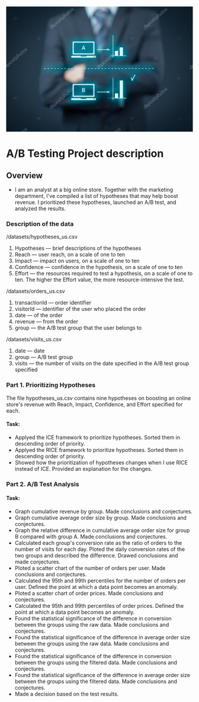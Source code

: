 ![Alt Text](assets/AB_Testing.png)

# A/B Testing Project description

## Overview
* I am an analyst at a big online store. Together with the marketing department, I've compiled a list of hypotheses that may help boost revenue. 
  I prioritized these hypotheses, launched an A/B test, and analyzed the results. 


### Description of the data
/datasets/hypotheses_us.csv
1. Hypotheses — brief descriptions of the hypotheses
2. Reach — user reach, on a scale of one to ten
3. Impact — impact on users, on a scale of one to ten
4. Confidence — confidence in the hypothesis, on a scale of one to ten
5. Effort — the resources required to test a hypothesis, on a scale of one to ten.
The higher the Effort value, the more resource-intensive the test.

/datasets/orders_us.csv
1. transactionId — order identifier
2. visitorId — identifier of the user who placed the order
3. date — of the order
4. revenue — from the order
5. group — the A/B test group that the user belongs to

/datasets/visits_us.csv
1. date — date
2. group — A/B test group
3. visits — the number of visits on the date specified in the A/B test group specified


### Part 1. Prioritizing Hypotheses
The file hypotheses_us.csv contains nine hypotheses on boosting an online store's revenue with Reach, Impact, Confidence, and Effort specified for each.
#### Task:
- Applyed the ICE framework to prioritize hypotheses. Sorted them in descending order of priority.
- Applyed the RICE framework to prioritize hypotheses. Sorted them in descending order of priority.
- Showed how the prioritization of hypotheses changes when I use RICE instead of ICE. Provided an explanation for the changes.
  
### Part 2. A/B Test Analysis
#### Task:
- Graph cumulative revenue by group. Made conclusions and conjectures.
- Graph cumulative average order size by group. Made conclusions and conjectures.
- Graph the relative difference in cumulative average order size for group B compared with group A. Made conclusions and conjectures.
- Calculated each group's conversion rate as the ratio of orders to the number of visits for each day. Ploted the daily conversion rates of the two groups and described the difference. Drawed conclusions and made conjectures.
- Ploted a scatter chart of the number of orders per user. Made conclusions and conjectures.
- Calculated the 95th and 99th percentiles for the number of orders per user. Defined the point at which a data point becomes an anomaly.
- Ploted a scatter chart of order prices. Made conclusions and conjectures.
- Calculated the 95th and 99th percentiles of order prices. Defined the point at which a data point becomes an anomaly.
- Found the statistical significance of the difference in conversion between the groups using the raw data. Made conclusions and conjectures.
- Found the statistical significance of the difference in average order size between the groups using the raw data. Made conclusions and conjectures.
- Found the statistical significance of the difference in conversion between the groups using the filtered data. Made conclusions and conjectures.
- Found the statistical significance of the difference in average order size between the groups using the filtered data. Made conclusions and conjectures.
- Made a decision based on the test results.
